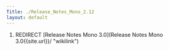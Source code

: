 ```yaml
---
Title: ./Release_Notes_Mono_2.12
layout: default
---
```


1.  REDIRECT [Release Notes Mono 3.0](Release Notes Mono 3.0{{site.url}}/ "wikilink")

